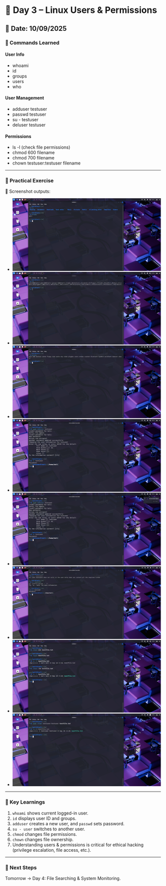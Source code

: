 # 👤 Day 3 – Linux Users & Permissions

## 📅 Date: 10/09/2025

### 🔹 Commands Learned

#### User Info
- whoami
- id
- groups
- users
- who

#### User Management
- adduser testuser
- passwd testuser
- su - testuser
- deluser testuser

#### Permissions
- ls -l (check file permissions)
- chmod 600 filename
- chmod 700 filename
- chown testuser:testuser filename

---

### 🔹 Practical Exercise
📸 Screenshot outputs:
- ![whoami](images/day3_whoami.png)
- ![id](images/day3_id.png)
- ![groups](images/day3_groups.png)
- ![adduser](images/day3_adduser.png)
- ![passwd](images/day3_passwd.png)
- ![su](images/day3_su.png)
- ![chmod](images/day3_chmod.png)
- ![chown](images/day3_chown.png)

---

### 🔹 Key Learnings
1. `whoami` shows current logged-in user.  
2. `id` displays user ID and groups.  
3. `adduser` creates a new user, and `passwd` sets password.  
4. `su - user` switches to another user.  
5. `chmod` changes file permissions.  
6. `chown` changes file ownership.  
7. Understanding users & permissions is critical for ethical hacking (privilege escalation, file access, etc.).

---

### 🔹 Next Steps
Tomorrow → Day 4: File Searching & System Monitoring.
